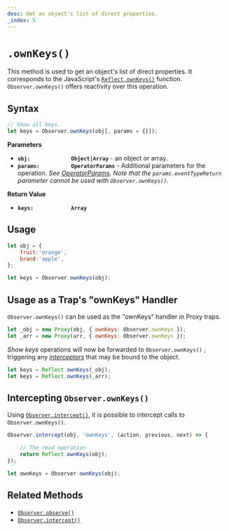 ```yaml
---
desc: Get an object's list of direct properties.
_index: 5
---
```

# `.ownKeys()`

This method is used to get an object's list of direct properties. It corresponds to the JavaScript's [`Reflect.ownKeys()`](https://developer.mozilla.org/en-US/docs/Web/JavaScript/Reference/Global_Objects/Reflect/ownKeys) function. `Observer.ownKeys()` offers reactivity over this operation.

## Syntax

```js
// Show all keys.
let keys = Observer.ownKeys(obj[, params = {}]);
```

**Parameters**

+ **`obj:             Object|Array`** - an object or array.
+ **`params:          OperatorParams`** - Additional parameters for the operation. *See [OperatorParams](../../core/OperatorParams). Note that the `params.eventTypeReturn` parameter cannot be used with `Observer.ownKeys()`.*

**Return Value**

+ **`keys:            Array`**

## Usage

```js
let obj = {
    fruit:'orange',
    brand:'apple',
};
```

```js
let keys = Observer.ownKeys(obj);
```

## Usage as a Trap's "ownKeys" Handler

`Observer.ownKeys()` can be used as the "ownKeys" handler in Proxy traps.

```js
let _obj = new Proxy(obj, { ownKeys: Observer.ownKeys });
let _arr = new Proxy(arr, { ownKeys: Observer.ownKeys });
```

*Show keys* operations will now be forwarded to `Observer.ownKeys()` , triggering any [*interceptors*](../../../core/overview#intercept) that may be bound to the object.

```js
let keys = Reflect.ownKeys(_obj);
let keys = Reflect.ownKeys(_arr);
```

## Intercepting `Observer.ownKeys()`

Using [`Observer.intercept()`](../../reactions/intercept), it is possible to intercept calls to `Observer.ownKeys()`.

```js
Observer.intercept(obj, 'ownKeys', (action, previous, next) => {

    // The read operation
    return Reflect.ownKeys(obj);
});
```

```js
let ownKeys = Observer.ownKeys(obj);
```

## Related Methods

+ [`Observer.observe()`](../../reactions/observe)
+ [`Observer.intercept()`](../../reactions/intercept)
